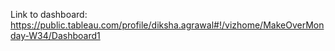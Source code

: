 Link to dashboard: https://public.tableau.com/profile/diksha.agrawal#!/vizhome/MakeOverMonday-W34/Dashboard1
